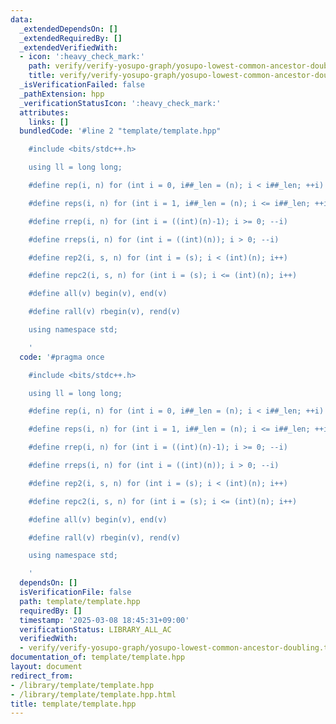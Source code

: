 ```yaml
---
data:
  _extendedDependsOn: []
  _extendedRequiredBy: []
  _extendedVerifiedWith:
  - icon: ':heavy_check_mark:'
    path: verify/verify-yosupo-graph/yosupo-lowest-common-ancestor-doubling.test.cpp
    title: verify/verify-yosupo-graph/yosupo-lowest-common-ancestor-doubling.test.cpp
  _isVerificationFailed: false
  _pathExtension: hpp
  _verificationStatusIcon: ':heavy_check_mark:'
  attributes:
    links: []
  bundledCode: '#line 2 "template/template.hpp"

    #include <bits/stdc++.h>

    using ll = long long;

    #define rep(i, n) for (int i = 0, i##_len = (n); i < i##_len; ++i)

    #define reps(i, n) for (int i = 1, i##_len = (n); i <= i##_len; ++i)

    #define rrep(i, n) for (int i = ((int)(n)-1); i >= 0; --i)

    #define rreps(i, n) for (int i = ((int)(n)); i > 0; --i)

    #define rep2(i, s, n) for (int i = (s); i < (int)(n); i++)

    #define repc2(i, s, n) for (int i = (s); i <= (int)(n); i++)

    #define all(v) begin(v), end(v)

    #define rall(v) rbegin(v), rend(v)

    using namespace std;

    '
  code: '#pragma once

    #include <bits/stdc++.h>

    using ll = long long;

    #define rep(i, n) for (int i = 0, i##_len = (n); i < i##_len; ++i)

    #define reps(i, n) for (int i = 1, i##_len = (n); i <= i##_len; ++i)

    #define rrep(i, n) for (int i = ((int)(n)-1); i >= 0; --i)

    #define rreps(i, n) for (int i = ((int)(n)); i > 0; --i)

    #define rep2(i, s, n) for (int i = (s); i < (int)(n); i++)

    #define repc2(i, s, n) for (int i = (s); i <= (int)(n); i++)

    #define all(v) begin(v), end(v)

    #define rall(v) rbegin(v), rend(v)

    using namespace std;

    '
  dependsOn: []
  isVerificationFile: false
  path: template/template.hpp
  requiredBy: []
  timestamp: '2025-03-08 18:45:31+09:00'
  verificationStatus: LIBRARY_ALL_AC
  verifiedWith:
  - verify/verify-yosupo-graph/yosupo-lowest-common-ancestor-doubling.test.cpp
documentation_of: template/template.hpp
layout: document
redirect_from:
- /library/template/template.hpp
- /library/template/template.hpp.html
title: template/template.hpp
---
```

